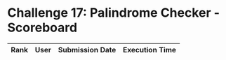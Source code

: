 # Challenge 17: Palindrome Checker - Scoreboard

| Rank | User | Submission Date | Execution Time |
|------|------|----------------|---------------| 